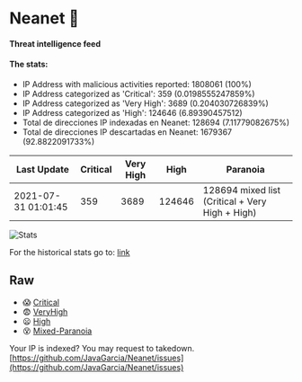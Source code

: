 # Neanet :hocho:
#### Threat intelligence feed
#### The stats:

- IP Address with malicious activities reported: 1808061 (100%)
- IP Address categorized as 'Critical':  359 (0.0198555247859%)
- IP Address categorized as 'Very High':  3689 (0.204030726839%)
- IP Address categorized as 'High':  124646 (6.89390457512)
- Total de direcciones IP indexadas en Neanet:  128694 (7.11779082675%)
- Total de direcciones IP descartadas en Neanet:  1679367 (92.8822091733%)

| Last Update | Critical | Very High | High | Paranoia |
| --- | --- | --- | --- | --- |
| 2021-07-31 01:01:45 | 359 | 3689 | 124646 | 128694 mixed list (Critical + Very High + High)|

![Stats](https://docs.google.com/spreadsheets/d/e/2PACX-1vSnaNMIXVabIpDJjufMlzH7poXnshF3mgd8Is1g9ytUEzVsP5my4Trn8f-xkoLLQ38xpL3HtmUexLo6/pubchart?oid=501124687&format=image)

For the historical stats go to: [link](/stats.csv)
## Raw
- :scream: [Critical](https://raw.githubusercontent.com/JavaGarcia/Neanet/master/blacklists/neanet_critical.txt)
- :fearful: [VeryHigh](https://raw.githubusercontent.com/JavaGarcia/Neanet/master/blacklists/neanet_veryHigh.txtt)
- :frowning: [High](https://raw.githubusercontent.com/JavaGarcia/Neanet/master/blacklists/neanet_high.txt)
- :dizzy_face: [Mixed-Paranoia](https://raw.githubusercontent.com/JavaGarcia/Neanet/master/blacklists/neanet_all.txt)


Your IP is indexed? You may request to takedown. [https://github.com/JavaGarcia/Neanet/issues](https://github.com/JavaGarcia/Neanet/issues)

































































































































































































































































































































































































































































































































































































































































































































































































































































































































































































































































































































































































































































































































































































































































































































































































































































































































































































































































































































































































































































































































































































































































































































































































































































































































































































































































































































































































































































































































































































































































































































































































































































































































































































































































































































































































































































































































































































































































































































































































































































































































































































































































































































































































































































































































































































































































































































































































































































































































































































































































































































































































































































































































































































































































































































































































































































































































































































































































































































































































































































































































































































































































































































































































































































































































































































































































































































































































































































































































































































































































































































































































































































































































































































































































































































































































































































































































































































































































































































































































































































































